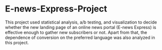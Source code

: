 # E-news-Express-Project
This project used statistical analysis, a/b testing, and visualization to decide whether the new landing page of an online news portal (E-news Express) is effective enough to gather new subscribers or not. Apart from that, the dependence of conversion on the preferred language was also analyzed in this project.
